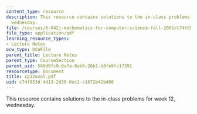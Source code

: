 ```yaml
---
content_type: resource
description: This resource contains solutions to the in-class problems for week 12,
  wednesday.
file: /courses/6-042j-mathematics-for-computer-science-fall-2005/c74f853d4d132d360ec2c1672b42bd08_cp12wsol.pdf
file_type: application/pdf
learning_resource_types:
- Lecture Notes
ocw_type: OCWFile
parent_title: Lecture Notes
parent_type: CourseSection
parent_uid: 560d0fc0-0a7a-0ab0-26b1-b8fe9fc17391
resourcetype: Document
title: cp12wsol.pdf
uid: c74f853d-4d13-2d36-0ec2-c1672b42bd08
---
```

This resource contains solutions to the in-class problems for week 12, wednesday.


